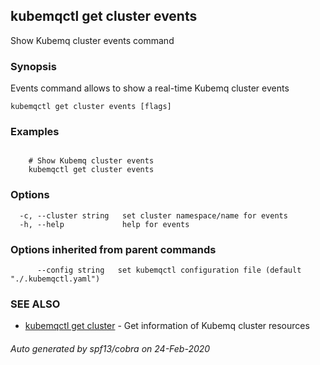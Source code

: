 ## kubemqctl get cluster events

Show Kubemq cluster events command

### Synopsis

Events command allows to show a real-time Kubemq cluster events

```
kubemqctl get cluster events [flags]
```

### Examples

```

 	# Show Kubemq cluster events
	kubemqctl get cluster events

```

### Options

```
  -c, --cluster string   set cluster namespace/name for events
  -h, --help             help for events
```

### Options inherited from parent commands

```
      --config string   set kubemqctl configuration file (default "./.kubemqctl.yaml")
```

### SEE ALSO

* [kubemqctl get cluster](kubemqctl_get_cluster.md)	 - Get information of Kubemq cluster resources

###### Auto generated by spf13/cobra on 24-Feb-2020
